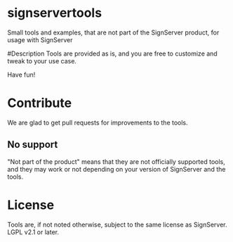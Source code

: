 # signservertools
Small tools and examples, that are not part of the SignServer product, for usage with SignServer

#Description
Tools are provided as is, and you are free to customize and tweak to your use case. 

Have fun!

# Contribute 
We are glad to get pull requests for improvements to the tools. 

## No support
"Not part of the product" means that they are not officially supported tools, and they may work or not depending on your version of SignServer and the tools.

# License
Tools are, if not noted otherwise, subject to the same license as SignServer. LGPL v2.1 or later.

